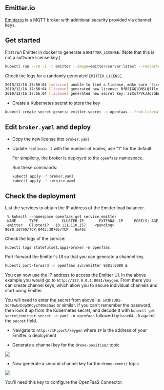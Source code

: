 ## Emitter.io

[Emitter.io](https://emitter.io) is a MQTT broker with additional security provided via channel keys.

## Get started

First run Emitter in docker to generate a `EMITTER_LICENSE`. (Note that this is
not a software license key.)

```sh
kubectl run --rm -i -t emitter --image=emitter/server:latest --restart=Never
```

Check the logs for a randomly generated `EMITTER_LICENSE`.

```sh
2019/12/16 17:56:04 [service] unable to find a license, make sure 'license' value is set in the config file or EMITTER_LICENSE environment variable
2019/12/16 17:56:04 [license] generated new license: RfBEIGQlQNSLQfIlm-b4s-TNJirEjMhJu7rGA5FJW8BTMFTTGADk2MX9Tq0AaT_20-of7cDM-clmRbb7Z-n5itgHubSCgwcB:2
2019/12/16 17:56:04 [license] generated new secret key: 2EXofPVkJJq7GEoQkFHN3B_P63Y4DoX_
```

* Create a Kubernetes secret to store the key

```sh
kubectl create secret generic emitter-secret -n openfaas --from-literal "secret=2EXofPVkJJq7GEoQkFHN3B_P63Y4DoX_" -o yaml --dry-run | kubectl apply -f -
```

## Edit `broker.yaml` and deploy

* Copy the new license into `broker.yaml`

* Update `replicas: 1` with the number of nodes, use "1" for the default

    For simplicity, the broker is deployed to the `openfaas` namespace.

    Run these commands:

    ```sh
    kubectl apply -f broker.yaml
    kubectl apply -f service.yaml
    ```

## Check the deployment

List the services to obtain the IP address of the Emitter load balancer.

```
 % kubectl --namespace openfaas get service emitter
 NAME      TYPE           CLUSTER-IP       EXTERNAL-IP     PORT(S) AGE
 emitter   ClusterIP   10.111.110.157    <pending>  8080:30790/TCP,8443:30705/TCP   8m40s
```

Check the logs of the service:

```
kubectl logs statefulset.apps/broker -n openfaas
```

Port-forward the Emitter's UI so that you can generate a channel key.

```sh
kubectl port-forward -n openfaas svc/emitter 8081:8080 &
```

You can now use the IP address to access the Emitter UI. In the above example
you would go to `http://127.0.0.1:8081/keygen`. From there you can create
channel keys, which allow you to secure individual channels and start using
Emitter.

You will need to enter the secret from above i.e. `aV3hzU01-SCF0wbnDdpXKCyxT4OB5Gad` or similar. If you can't remember the password, then look it up from the Kubernetes secret, and decode it with `kubectl get  secret/emitter-secret -o yaml -n openfaas` followed by `base64 -D` against the `secret` field.

* Navigate to `http://IP:port/keygen` where `IP` is the address of your Emitter.io deployment

* Generate a channel key for the `drone-position/` topic

![](/docs/images/keygen.png)

* Now  generate a second channel key for the `drone-event/` topic

![](/docs/images/keygen-2.png)


You'll need this key to configure the OpenFaaS Connector.
